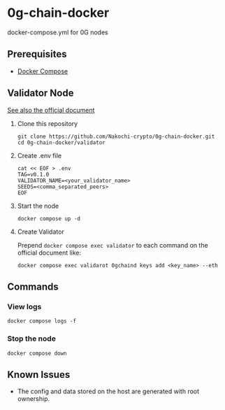 # 0g-chain-docker

docker-compose.yml for 0G nodes

## Prerequisites

- [Docker Compose](https://docs.docker.com/engine/install/ubuntu/#install-using-the-convenience-script)

## Validator Node

[See also the official document](https://docs.0g.ai/0g-doc/run-a-node/validator-node)

1. Clone this repository

    ```
    git clone https://github.com/Nakochi-crypto/0g-chain-docker.git
    cd 0g-chain-docker/validator
    ```

2. Create .env file

    ```
    cat << EOF > .env
    TAG=v0.1.0
    VALIDATOR_NAME=<your_validator_name>
    SEEDS=<comma_separated_peers>
    EOF
    ```

3. Start the node

    ```
    docker compose up -d
    ```

4. Create Validator

    Prepend `docker compose exec validator` to each command on the official document like:

    ```
    docker compose exec validarot 0gchaind keys add <key_name> --eth
    ```

## Commands

### View logs

```
docker compose logs -f
```

### Stop the node

```
docker compose down
```

## Known Issues

- The config and data stored on the host are generated with root ownership.

